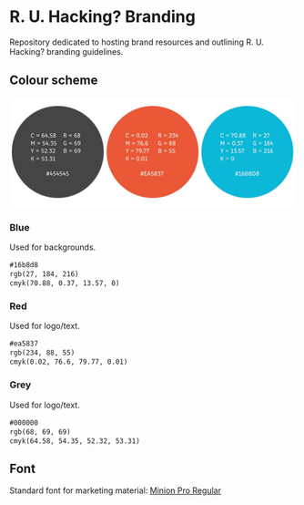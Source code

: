 # R. U. Hacking? Branding
Repository dedicated to hosting brand resources and outlining R. U. Hacking? branding guidelines.

## Colour scheme
![color_scheme](https://github.com/RUHacking/Branding/blob/master/new_branding/color_scheme.jpeg)

### Blue
Used for backgrounds.

```
#16b8d8
rgb(27, 184, 216)
cmyk(70.88, 0.37, 13.57, 0)
```

### Red
Used for logo/text.

```
#ea5837
rgb(234, 88, 55)
cmyk(0.02, 76.6, 79.77, 0.01)
```

### Grey
Used for logo/text.

```
#000000
rgb(68, 69, 69)
cmyk(64.58, 54.35, 52.32, 53.31)
```


## Font
Standard font for marketing material: [Minion Pro Regular](https://fonts.adobe.com/fonts/minion)
